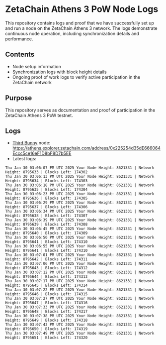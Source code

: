 # ZetaChain Athens 3 PoW Node Logs
This repository contains logs and proof that we have successfully set up and run a node on the ZetaChain Athens 3 network. The logs demonstrate continuous node operation, including synchronization details and performance.

## Contents
- Node setup information
- Synchronization logs with block height details
- Ongoing proof of work logs to verify active participation in the ZetaChain network

## Purpose
This repository serves as documentation and proof of participation in the ZetaChain Athens 3 PoW testnet.

## Logs

- [Third Bunny](https://thirdbunny.xyz/) node: https://athens.explorer.zetachain.com/address/0x225254d35dE666064Eccc5ce16eF1D8bF8D7b5EE
- Latest logs:
```
Thu Jan 30 03:06:07 PM UTC 2025 Your Node Height: 8621331 | Network Height: 8795633 | Blocks Left: 174302
Thu Jan 30 03:06:13 PM UTC 2025 Your Node Height: 8621331 | Network Height: 8795634 | Blocks Left: 174303
Thu Jan 30 03:06:18 PM UTC 2025 Your Node Height: 8621331 | Network Height: 8795635 | Blocks Left: 174304
Thu Jan 30 03:06:23 PM UTC 2025 Your Node Height: 8621331 | Network Height: 8795636 | Blocks Left: 174305
Thu Jan 30 03:06:29 PM UTC 2025 Your Node Height: 8621331 | Network Height: 8795637 | Blocks Left: 174306
Thu Jan 30 03:06:34 PM UTC 2025 Your Node Height: 8621331 | Network Height: 8795638 | Blocks Left: 174307
Thu Jan 30 03:06:39 PM UTC 2025 Your Node Height: 8621331 | Network Height: 8795639 | Blocks Left: 174308
Thu Jan 30 03:06:45 PM UTC 2025 Your Node Height: 8621331 | Network Height: 8795640 | Blocks Left: 174309
Thu Jan 30 03:06:50 PM UTC 2025 Your Node Height: 8621331 | Network Height: 8795641 | Blocks Left: 174310
Thu Jan 30 03:06:55 PM UTC 2025 Your Node Height: 8621331 | Network Height: 8795641 | Blocks Left: 174310
Thu Jan 30 03:07:01 PM UTC 2025 Your Node Height: 8621331 | Network Height: 8795642 | Blocks Left: 174311
Thu Jan 30 03:07:06 PM UTC 2025 Your Node Height: 8621331 | Network Height: 8795643 | Blocks Left: 174312
Thu Jan 30 03:07:12 PM UTC 2025 Your Node Height: 8621331 | Network Height: 8795644 | Blocks Left: 174313
Thu Jan 30 03:07:17 PM UTC 2025 Your Node Height: 8621331 | Network Height: 8795645 | Blocks Left: 174314
Thu Jan 30 03:07:22 PM UTC 2025 Your Node Height: 8621331 | Network Height: 8795646 | Blocks Left: 174315
Thu Jan 30 03:07:27 PM UTC 2025 Your Node Height: 8621331 | Network Height: 8795647 | Blocks Left: 174316
Thu Jan 30 03:07:33 PM UTC 2025 Your Node Height: 8621331 | Network Height: 8795648 | Blocks Left: 174317
Thu Jan 30 03:07:38 PM UTC 2025 Your Node Height: 8621331 | Network Height: 8795649 | Blocks Left: 174318
Thu Jan 30 03:07:43 PM UTC 2025 Your Node Height: 8621331 | Network Height: 8795650 | Blocks Left: 174319
Thu Jan 30 03:07:49 PM UTC 2025 Your Node Height: 8621331 | Network Height: 8795651 | Blocks Left: 174320
```
